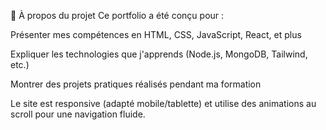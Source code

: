 🚀 À propos du projet
Ce portfolio a été conçu pour :

Présenter mes compétences en HTML, CSS, JavaScript, React, et plus

Expliquer les technologies que j'apprends (Node.js, MongoDB, Tailwind, etc.)

Montrer des projets pratiques réalisés pendant ma formation

Le site est responsive (adapté mobile/tablette) et utilise des animations au scroll pour une navigation fluide.